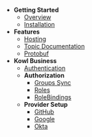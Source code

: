 - **Getting Started**
    - [Overview](./README.md)
    - [Installation](./installation.md)
- **Features**
    - [Hosting](./features/hosting.md)
    - [Topic Documentation](./features/topic-documentation.md)
    - [Protobuf](./features/protobuf.md)
- **Kowl Business**
    - [Authentication](./authentication/authentication.md)
    - **Authorization**
        - [Groups Sync](./authorization/groups-sync.md)
        - [Roles](./authorization/roles.md)
        - [RoleBindings](./authorization/role-bindings.md)
    - **Provider Setup**
        - [GitHub](./provider-setup/github.md)
        - [Google](./provider-setup/google.md)
        - [Okta](./provider-setup/okta.md)
